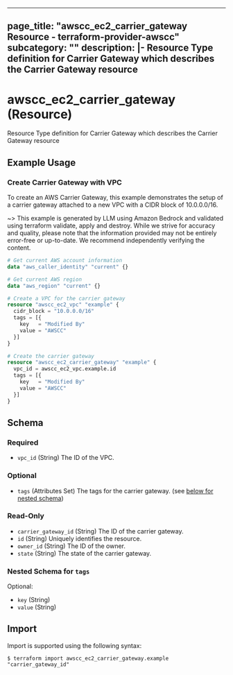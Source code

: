 
---
page_title: "awscc_ec2_carrier_gateway Resource - terraform-provider-awscc"
subcategory: ""
description: |-
  Resource Type definition for Carrier Gateway which describes the Carrier Gateway resource
---

# awscc_ec2_carrier_gateway (Resource)

Resource Type definition for Carrier Gateway which describes the Carrier Gateway resource

## Example Usage

### Create Carrier Gateway with VPC

To create an AWS Carrier Gateway, this example demonstrates the setup of a carrier gateway attached to a new VPC with a CIDR block of 10.0.0.0/16.

~> This example is generated by LLM using Amazon Bedrock and validated using terraform validate, apply and destroy. While we strive for accuracy and quality, please note that the information provided may not be entirely error-free or up-to-date. We recommend independently verifying the content.

```terraform
# Get current AWS account information
data "aws_caller_identity" "current" {}

# Get current AWS region
data "aws_region" "current" {}

# Create a VPC for the carrier gateway
resource "awscc_ec2_vpc" "example" {
  cidr_block = "10.0.0.0/16"
  tags = [{
    key   = "Modified By"
    value = "AWSCC"
  }]
}

# Create the carrier gateway
resource "awscc_ec2_carrier_gateway" "example" {
  vpc_id = awscc_ec2_vpc.example.id
  tags = [{
    key   = "Modified By"
    value = "AWSCC"
  }]
}
```

<!-- schema generated by tfplugindocs -->
## Schema

### Required

- `vpc_id` (String) The ID of the VPC.

### Optional

- `tags` (Attributes Set) The tags for the carrier gateway. (see [below for nested schema](#nestedatt--tags))

### Read-Only

- `carrier_gateway_id` (String) The ID of the carrier gateway.
- `id` (String) Uniquely identifies the resource.
- `owner_id` (String) The ID of the owner.
- `state` (String) The state of the carrier gateway.

<a id="nestedatt--tags"></a>
### Nested Schema for `tags`

Optional:

- `key` (String)
- `value` (String)

## Import

Import is supported using the following syntax:

```shell
$ terraform import awscc_ec2_carrier_gateway.example "carrier_gateway_id"
```

